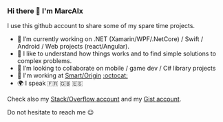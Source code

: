 ### Hi there 👋 I'm MarcAlx

I use this github account to share some of my spare time projects.

- 🔭 I’m currently working on .NET (Xamarin/WPF/.NetCore) / Swift / Android / Web projects (react/Angular).
- 🌱 I like to understand how things works and to find simple solutions to complex problems.
- 👯 I’m looking to collaborate on mobile / game dev / C# library projects
- 🏢 I'm working at [Smart/Origin](https://smart-origin.com/) [:octocat:](https://github.com/smartorigin)
- 🌍 I speak :fr: :uk: :es:

Check also my [Stack/Overflow account](https://stackoverflow.com/users/5102373/marc-alx) and my [Gist account](https://gist.github.com/MarcAlx).

Do not hesitate to reach me 😉
